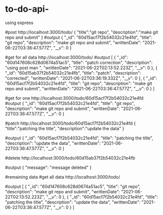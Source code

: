 # to-do-api-
using express


#post
http://localhost:3000/todo/
{
	"title":"git repo",
	"description":"make git repo and submit"
}
#output
{
    "_id": "60d15acf7f2b54032c21e4fd",
    "title": "git repo",
    "description": "make git repo and submit",
    "writtenDate": "2021-06-22T03:36:47.577Z",
    "__v": 0
}


#get for all data
http://localhost:3000/todo/
#output
[
    {
        "_id": "60d147608c628d0674a51ac5",
        "title": "patch correction",
        "description": "using post man  ",
        "writtenDate": "2021-06-22T02:13:52.223Z",
        "__v": 0
    },
    {
        "_id": "60d15ab37f2b54032c21e4fb",
        "title": "patch",
        "description": "corrected",
        "writtenDate": "2021-06-22T03:36:19.332Z",
        "__v": 0
    },
    {
        "_id": "60d15acf7f2b54032c21e4fd",
        "title": "git repo",
        "description": "make git repo and submit",
        "writtenDate": "2021-06-22T03:36:47.577Z",
        "__v": 0
    }
]


#get for one
http://localhost:3000/todo/60d15acf7f2b54032c21e4fd
#output
{
    "_id": "60d15acf7f2b54032c21e4fd",
    "title": "git repo",
    "description": "make git repo and submit",
    "writtenDate": "2021-06-22T03:36:47.577Z",
    "__v": 0
}


#patch
http://localhost:3000/todo/60d15acf7f2b54032c21e4fd
{
	"title":"patching the title",
	"description":"update the data"
}

#output
{
    "_id": "60d15acf7f2b54032c21e4fd",
    "title": "patching the title",
    "description": "update the data",
    "writtenDate": "2021-06-22T03:36:47.577Z",
    "__v": 0
}

#delete
http://localhost:3000/todo/60d15ab37f2b54032c21e4fb

#output
{
    "message": "message deleted"
}


#remaining data
#get all data
http://localhost:3000/todo/

#output
[
    {
        "_id": "60d147608c628d0674a51ac5",
        "title": "git repo",
        "description": "make git repo and submit",
        "writtenDate": "2021-06-22T02:13:52.223Z",
        "__v": 0
    },
    {
        "_id": "60d15acf7f2b54032c21e4fd",
        "title": "patching the title",
        "description": "update the data",
        "writtenDate": "2021-06-22T03:36:47.577Z",
        "__v": 0
    }
]


